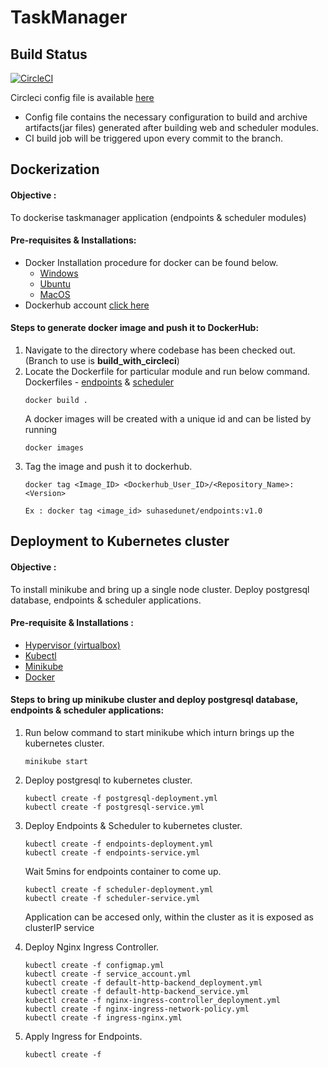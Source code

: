 <h1>TaskManager</h1>

## Build Status

[![CircleCI](https://circleci.com/gh/suhasbagade/taskmanager/tree/build_with_circleci.svg?style=svg)](https://circleci.com/gh/suhasbagade/taskmanager/tree/build_with_circleci)

Circleci config file is available [here](https://github.com/suhasbagade/taskmanager/blob/master/.circleci/config.yml)

  - Config file contains the necessary configuration to build and archive artifacts(jar files) generated after building web and scheduler modules.
  - CI build job will be triggered upon every commit to the branch.
  
  
## Dockerization


#### Objective : 

To dockerise taskmanager application (endpoints & scheduler modules)

#### Pre-requisites & Installations:

* Docker
    Installation procedure for docker can be found below.
    - [Windows](https://docs.docker.com/docker-for-windows/install)
    - [Ubuntu](https://docs.docker.com/install/linux/docker-ce/ubuntu/#install-docker-ce)
    - [MacOS](https://docs.docker.com/docker-for-mac/install/)
* Dockerhub account [click here](https://hub.docker.com/)

#### Steps to generate docker image and push it to DockerHub:

1)  Navigate to the directory where codebase has been checked out.(Branch to use is <b>build_with_circleci</b>)
2)  Locate the Dockerfile for particular module and run below command. Dockerfiles - [endpoints](https://github.com/suhasbagade/taskmanager/blob/master/endpoints/Dockerfile) & [scheduler](https://github.com/suhasbagade/taskmanager/blob/master/scheduler/Dockerfile) 
      ```
      docker build .
      ```
      A docker images will be created with a unique id and can be listed by running 
      ``` 
      docker images 
      ```
3)   Tag the image and push it to dockerhub.
      ```
      docker tag <Image_ID> <Dockerhub_User_ID>/<Repository_Name>:<Version>
      
      Ex : docker tag <image_id> suhasedunet/endpoints:v1.0
      ```

## Deployment to Kubernetes cluster

#### Objective : 

  To install minikube and bring up a single node cluster.
  Deploy postgresql database, endpoints & scheduler applications. 

#### Pre-requisite & Installations :

* [Hypervisor (virtualbox)](https://www.virtualbox.org/wiki/Linux_Downloads)
* [Kubectl](https://kubernetes.io/docs/tasks/tools/install-kubectl/#install-kubectl)
* [Minikube](https://kubernetes.io/docs/tasks/tools/install-minikube/#install-minikube)
* [Docker](https://docs.docker.com/install/linux/docker-ce/ubuntu/#install-docker-ce)

#### Steps to bring up minikube cluster and deploy postgresql database, endpoints & scheduler applications:

1)  Run below command to start minikube which inturn brings up the kubernetes cluster.
    ```
    minikube start
    ```
2)  Deploy postgresql to kubernetes cluster.
    ```
    kubectl create -f postgresql-deployment.yml
    kubectl create -f postgresql-service.yml
    ```
3)  Deploy Endpoints & Scheduler to kubernetes cluster.
    ```
    kubectl create -f endpoints-deployment.yml
    kubectl create -f endpoints-service.yml
    ```
    Wait 5mins for endpoints container to come up.
    ```
    kubectl create -f scheduler-deployment.yml
    kubectl create -f scheduler-service.yml
    ```
    Application can be accesed only, within the cluster as it is exposed as clusterIP service

4)  Deploy Nginx Ingress Controller.
    ```
    kubectl create -f configmap.yml
    kubectl create -f service_account.yml
    kubectl create -f default-http-backend_deployment.yml
    kubectl create -f default-http-backend_service.yml
    kubectl create -f nginx-ingress-controller_deployment.yml
    kubectl create -f nginx-ingress-network-policy.yml
    kubectl create -f ingress-nginx.yml
    ```
5)  Apply Ingress for Endpoints.
    ```
    kubectl create -f 
